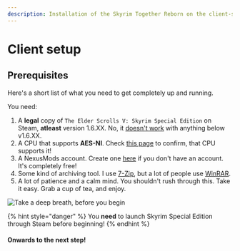 ```yaml
---
description: Installation of the Skyrim Together Reborn on the client-side
---
```


# Client setup

## **Prerequisites**

Here's a short list of what you need to get completely up and running.

You need:

1. A **legal** copy of `The Elder Scrolls V: Skyrim Special Edition` on Steam, **atleast** version 1.6.XX. No, it [doesn't work](../../general-information/supported-games.md) with anything below v1.6.XX.
2. A CPU that supports **AES-NI**. Check [this page](../troubleshooting/my-game-crashes-when-i-open-it-or-connect-to-a-server.md) to confirm, that CPU supports it!
3. A NexusMods account. Create one [here](https://users.nexusmods.com/register) if you don't have an account. It's completely free!
4. Some kind of archiving tool. I use [7-Zip](https://7-zip.org/), but a lot of people use [WinRAR](https://www.win-rar.com).
5. A lot of patience and a calm mind. You shouldn't rush through this. Take it easy. Grab a cup of tea, and enjoy.

![Take a deep breath, before you begin](https://shx.is/5Bik56Rp7.gif)

{% hint style="danger" %}
You **need** to launch Skyrim Special Edition through Steam before beginning!
{% endhint %}

#### Onwards to the next step!
